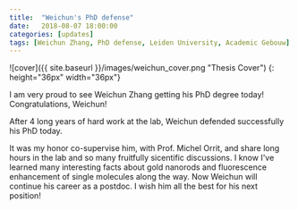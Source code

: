 ```yaml
---
title:  "Weichun's PhD defense"
date:   2018-08-07 18:00:00
categories: [updates]
tags: [Weichun Zhang, PhD defense, Leiden University, Academic Gebouw]
---
```


![cover]({{ site.baseurl }}/images/weichun_cover.png "Thesis Cover")
{: height="36px" width="36px"}

I am very proud to see Weichun Zhang getting his PhD degree today! Congratulations, Weichun! 
 
After 4 long years of hard work at the lab, Weichun defended successfully his PhD today. 

It was my honor co-supervise him, with Prof. Michel Orrit, and share long hours in the lab and so many fruitfully sicentific discussions. I know I've learned many interesting facts about gold nanorods and fluorescence enhancement of single molecules along the way. Now Weichun will continue his career as a postdoc. I wish him all the best for his next position!



